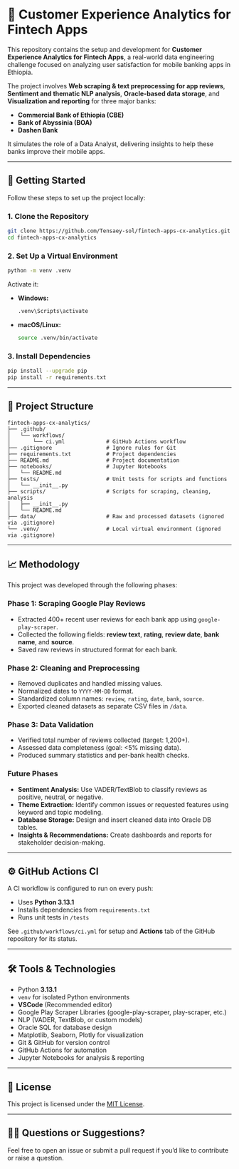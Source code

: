 # 📱 Customer Experience Analytics for Fintech Apps

This repository contains the setup and development for **Customer Experience Analytics for Fintech Apps**, a real-world data engineering challenge focused on analyzing user satisfaction for mobile banking apps in Ethiopia.

The project involves **Web scraping & text preprocessing for app reviews**, **Sentiment and thematic NLP analysis**, **Oracle-based data storage**, and **Visualization and reporting** for three major banks:

- **Commercial Bank of Ethiopia (CBE)**
- **Bank of Abyssinia (BOA)**
- **Dashen Bank**

It simulates the role of a Data Analyst, delivering insights to help these banks improve their mobile apps.

---

## 🚀 Getting Started

Follow these steps to set up the project locally:

### 1. Clone the Repository

```bash
git clone https://github.com/Tensaey-sol/fintech-apps-cx-analytics.git
cd fintech-apps-cx-analytics
```

### 2. Set Up a Virtual Environment

```bash
python -m venv .venv
```

Activate it:

- **Windows:**

  ```bash
  .venv\Scripts\activate
  ```

- **macOS/Linux:**
  ```bash
  source .venv/bin/activate
  ```

### 3. Install Dependencies

```bash
pip install --upgrade pip
pip install -r requirements.txt
```

---

## 📂 Project Structure

```
fintech-apps-cx-analytics/
├── .github/
│   └── workflows/
│       └── ci.yml             # GitHub Actions workflow
├── .gitignore                 # Ignore rules for Git
├── requirements.txt           # Project dependencies
├── README.md                  # Project documentation
├── notebooks/                 # Jupyter Notebooks
│   └── README.md
├── tests/                     # Unit tests for scripts and functions
│   └── __init__.py
├── scripts/                   # Scripts for scraping, cleaning, analysis
│   ├── __init__.py
│   └── README.md
├── data/                      # Raw and processed datasets (ignored via .gitignore)
└── .venv/                     # Local virtual environment (ignored via .gitignore)
```

---

## 📈 Methodology

This project was developed through the following phases:

### Phase 1: Scraping Google Play Reviews

- Extracted 400+ recent user reviews for each bank app using `google-play-scraper`.
- Collected the following fields: **review text**, **rating**, **review date**, **bank name**, and **source**.
- Saved raw reviews in structured format for each bank.

### Phase 2: Cleaning and Preprocessing

- Removed duplicates and handled missing values.
- Normalized dates to `YYYY-MM-DD` format.
- Standardized column names: `review`, `rating`, `date`, `bank`, `source`.
- Exported cleaned datasets as separate CSV files in `/data`.

### Phase 3: Data Validation

- Verified total number of reviews collected (target: 1,200+).
- Assessed data completeness (goal: <5% missing data).
- Produced summary statistics and per-bank health checks.

### Future Phases

- **Sentiment Analysis:** Use VADER/TextBlob to classify reviews as positive, neutral, or negative.
- **Theme Extraction:** Identify common issues or requested features using keyword and topic modeling.
- **Database Storage:** Design and insert cleaned data into Oracle DB tables.
- **Insights & Recommendations:** Create dashboards and reports for stakeholder decision-making.

---

## ⚙️ GitHub Actions CI

A CI workflow is configured to run on every push:

- Uses **Python 3.13.1**
- Installs dependencies from `requirements.txt`
- Runs unit tests in `/tests`

See `.github/workflows/ci.yml` for setup and **Actions** tab of the GitHub repository for its status.

---

## 🛠 Tools & Technologies

- Python **3.13.1**
- `venv` for isolated Python environments
- **VSCode** (Recommended editor)
- Google Play Scraper Libraries (google-play-scraper, play-scraper, etc.)
- NLP (VADER, TextBlob, or custom models)
- Oracle SQL for database design
- Matplotlib, Seaborn, Plotly for visualization
- Git & GitHub for version control
- GitHub Actions for automation
- Jupyter Notebooks for analysis & reporting

---

## 📄 License

This project is licensed under the [MIT License](LICENSE).

---

## 🙋‍♀️ Questions or Suggestions?

Feel free to open an issue or submit a pull request if you’d like to contribute or raise a question.
